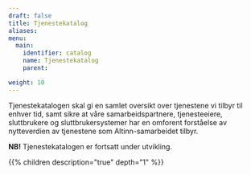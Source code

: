 ```yaml
---
draft: false
title: Tjenestekatalog
aliases:
menu:
  main:
    identifier: catalog
    name: Tjenestekatalog
    parent:

weight: 10
---
```


Tjenestekatalogen skal gi en samlet oversikt over tjenestene vi tilbyr til enhver tid,
samt sikre at våre samarbeidspartnere, tjenesteeiere, sluttbrukere og sluttbrukersystemer
har en omforent forståelse av nytteverdien av tjenestene som Altinn-samarbeidet tilbyr.

**NB!** Tjenestekatalogen er fortsatt under utvikling.

{{% children description="true" depth="1" %}}